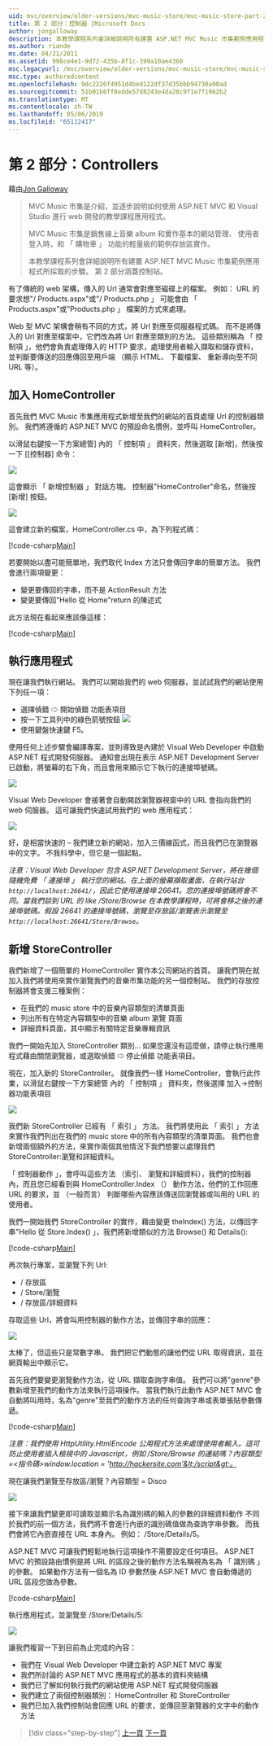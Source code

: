 ```yaml
---
uid: mvc/overview/older-versions/mvc-music-store/mvc-music-store-part-2
title: 第 2 部分：控制器 |Microsoft Docs
author: jongalloway
description: 本教學課程系列會詳細說明所有建置 ASP.NET MVC Music 市集範例應用程式所採取的步驟。 第 2 部分涵蓋控制站。
ms.author: riande
ms.date: 04/21/2011
ms.assetid: 998ce4e1-9d72-435b-8f1c-399a10ae4360
msc.legacyurl: /mvc/overview/older-versions/mvc-music-store/mvc-music-store-part-2
msc.type: authoredcontent
ms.openlocfilehash: 9dc2226f4951d4bed122df37d35bbb94730a00ad
ms.sourcegitcommit: 51b01b6ff8edde57d8243e4da28c9f1e7f1962b2
ms.translationtype: MT
ms.contentlocale: zh-TW
ms.lasthandoff: 05/06/2019
ms.locfileid: "65112417"
---
```

# <a name="part-2-controllers"></a>第 2 部分：Controllers

藉由[Jon Galloway](https://github.com/jongalloway)

> MVC Music 市集是介紹，並逐步說明如何使用 ASP.NET MVC 和 Visual Studio 進行 web 開發的教學課程應用程式。  
>   
> MVC Music 市集是銷售線上音樂 album 和實作基本的網站管理、 使用者登入時，和 「 購物車 」 功能的輕量級的範例存放區實作。  
>   
> 本教學課程系列會詳細說明所有建置 ASP.NET MVC Music 市集範例應用程式所採取的步驟。 第 2 部分涵蓋控制站。

有了傳統的 web 架構，傳入的 Url 通常會對應至磁碟上的檔案。 例如： URL 的要求想"/ Products.aspx"或"/ Products.php 」 可能會由 「 Products.aspx"或"Products.php 」 檔案的方式來處理。

Web 型 MVC 架構會稍有不同的方式，將 Url 對應至伺服器程式碼。 而不是將傳入的 Url 對應至檔案中，它們改為將 Url 對應至類別的方法。 這些類別稱為 「 控制項 」，他們會負責處理傳入的 HTTP 要求，處理使用者輸入擷取和儲存資料，並判斷要傳送的回應傳回至用戶端 （顯示 HTML、 下載檔案、 重新導向至不同URL 等）。

## <a name="adding-a-homecontroller"></a>加入 HomeController

首先我們 MVC Music 市集應用程式新增至我們的網站的首頁處理 Url 的控制器類別。 我們將遵循的 ASP.NET MVC 的預設命名慣例，並呼叫 HomeController。

以滑鼠右鍵按一下方案總管] 內的 「 控制項 」 資料夾，然後選取 [新增]，然後按一下 [[控制器] 命令：

![](mvc-music-store-part-2/_static/image1.jpg)

這會顯示 「 新增控制器 」 對話方塊。 控制器"HomeController"命名，然後按 [新增] 按鈕。

![](mvc-music-store-part-2/_static/image1.png)

這會建立新的檔案，HomeController.cs 中，為下列程式碼：

[!code-csharp[Main](mvc-music-store-part-2/samples/sample1.cs)]

若要開始以盡可能簡單地，我們取代 Index 方法只會傳回字串的簡單方法。 我們會進行兩項變更：

- 變更要傳回的字串，而不是 ActionResult 方法
- 變更要傳回"Hello 從 Home"return 的陳述式

此方法現在看起來應該像這樣：

[!code-csharp[Main](mvc-music-store-part-2/samples/sample2.cs)]

## <a name="running-the-application"></a>執行應用程式

現在讓我們執行網站。 我們可以開始我們的 web 伺服器，並試試我們的網站使用下列任一項：

- 選擇偵錯 ⇨ 開始偵錯 功能表項目
- 按一下工具列中的綠色箭號按鈕 ![](mvc-music-store-part-2/_static/image2.jpg)
- 使用鍵盤快速鍵 F5。

使用任何上述步驟會編譯專案，並則導致是內建於 Visual Web Developer 中啟動 ASP.NET 程式開發伺服器。 通知會出現在表示 ASP.NET Development Server 已啟動，將螢幕的右下角，而且會用來顯示它下執行的連接埠號碼。

![](mvc-music-store-part-2/_static/image2.png)

Visual Web Developer 會接著會自動開啟瀏覽器視窗中的 URL 會指向我們的 web 伺服器。 這可讓我們快速試用我們的 web 應用程式：

![](mvc-music-store-part-2/_static/image3.png)

好，是相當快速的 – 我們建立新的網站，加入三價線函式，而且我們已在瀏覽器中的文字。 不我科學中，但它是一個起點。

*注意：Visual Web Developer 包含 ASP.NET Development Server，將在幾個隨機免費 「 連接埠 」 執行您的網站。在上面的螢幕擷取畫面，在執行站台`http://localhost:26641/`，因此它使用連接埠 26641。您的連接埠號碼將會不同。當我們談到 URL 的 like /Store/Browse 在本教學課程時，可將會移之後的連接埠號碼。假設 26641 的連接埠號碼，瀏覽至存放區/瀏覽表示瀏覽至`http://localhost:26641/Store/Browse`。*

## <a name="adding-a-storecontroller"></a>新增 StoreController

我們新增了一個簡單的 HomeController 實作本公司網站的首頁。 讓我們現在就加入我們將使用來實作瀏覽我們的音樂市集功能的另一個控制站。 我們的存放控制器將會支援三種案例：

- 在我們的 music store 中的音樂內容類型的清單頁面
- 列出所有在特定內容類型中的音樂 album 瀏覽 頁面
- 詳細資料頁面，其中顯示有關特定音樂專輯資訊

我們一開始先加入 StoreController 類別... 如果您還沒有這麼做，請停止執行應用程式藉由關閉瀏覽器，或選取偵錯 ⇨ 停止偵錯 功能表項目。

現在，加入新的 StoreController。 就像我們一樣 HomeController，會執行此作業，以滑鼠右鍵按一下方案總管 內的 「 控制項 」 資料夾，然後選擇 加入-&gt;控制器功能表項目

![](mvc-music-store-part-2/_static/image4.png)

我們新 StoreController 已經有 「 索引 」 方法。 我們將使用此 「 索引 」 方法來實作我們列出在我們的 music store 中的所有內容類型的清單頁面。 我們也會新增兩個額外的方法，來實作兩個其他情況下我們想要以處理我們 StoreController:瀏覽和詳細資料。

「 控制器動作 」，會呼叫這些方法 （索引、 瀏覽和詳細資料），我們的控制器內，而且您已經看到與 HomeController.Index （） 動作方法，他們的工作回應 URL 的要求，並 （一般而言） 判斷哪些內容應該傳送回瀏覽器或叫用的 URL 的使用者。

我們一開始我們 StoreController 的實作，藉由變更 theIndex() 方法，以傳回字串"Hello 從 Store.Index() 」，我們將新增類似的方法 Browse() 和 Details():

[!code-csharp[Main](mvc-music-store-part-2/samples/sample3.cs)]

再次執行專案，並瀏覽下列 Url:

- / 存放區
- / Store/瀏覽
- / 存放區/詳細資料

存取這些 Url，將會叫用控制器的動作方法，並傳回字串的回應：

![](mvc-music-store-part-2/_static/image5.png)

太棒了，但這些只是常數字串。 我們把它們動態的讓他們從 URL 取得資訊，並在網頁輸出中顯示它。

首先我們要變更瀏覽動作方法，從 URL 擷取查詢字串值。 我們可以將"genre"參數新增至我們的動作方法來執行這項操作。 當我們執行此動作 ASP.NET MVC 會自動將叫用時，名為"genre"至我們的動作方法的任何查詢字串或表單張貼參數傳遞。

[!code-csharp[Main](mvc-music-store-part-2/samples/sample4.cs)]

*注意：我們使用 HttpUtility.HtmlEncode 公用程式方法來處理使用者輸入。這可防止使用者插入檢視中的 Javascript，例如 /Store/Browse 的連結嗎？內容類型 =&lt;指令碼&gt;window.location = 'http://hackersite.com'&lt;/script&gt;。*

現在讓我們瀏覽至存放區/瀏覽？內容類型 = Disco

![](mvc-music-store-part-2/_static/image6.png)

接下來讓我們變更即可讀取並顯示名為識別碼的輸入的參數的詳細資料動作 不同於我們的前一個方法，我們將不會進行內嵌的識別碼值做為查詢字串參數。 而我們會將它內嵌直接在 URL 本身內。 例如： /Store/Details/5。

ASP.NET MVC 可讓我們輕鬆地執行這項操作不需要設定任何項目。 ASP.NET MVC 的預設路由慣例是將 URL 的區段之後的動作方法名稱視為名為 「 識別碼 」 的參數。 如果動作方法有一個名為 ID 參數然後 ASP.NET MVC 會自動傳遞的 URL 區段您做為參數。

[!code-csharp[Main](mvc-music-store-part-2/samples/sample5.cs)]

執行應用程式，並瀏覽至 /Store/Details/5:

![](mvc-music-store-part-2/_static/image7.png)

讓我們複習一下到目前為止完成的內容：

- 我們在 Visual Web Developer 中建立新的 ASP.NET MVC 專案
- 我們所討論的 ASP.NET MVC 應用程式的基本的資料夾結構
- 我們已了解如何執行我們的網站使用 ASP.NET 程式開發伺服器
- 我們建立了兩個控制器類別： HomeController 和 StoreController
- 我們已加入我們控制站會回應 URL 的要求，並傳回至瀏覽器的文字中的動作方法

> [!div class="step-by-step"]
> [上一頁](mvc-music-store-part-1.md)
> [下一頁](mvc-music-store-part-3.md)
